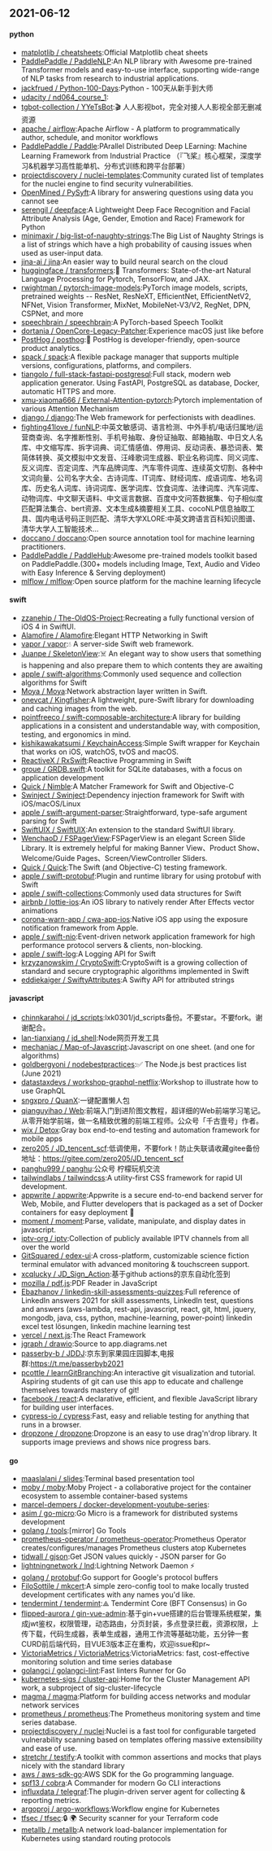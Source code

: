 ## 2021-06-12

#### python
* [matplotlib / cheatsheets](https://github.com/matplotlib/cheatsheets):Official Matplotlib cheat sheets
* [PaddlePaddle / PaddleNLP](https://github.com/PaddlePaddle/PaddleNLP):An NLP library with Awesome pre-trained Transformer models and easy-to-use interface, supporting wide-range of NLP tasks from research to industrial applications.
* [jackfrued / Python-100-Days](https://github.com/jackfrued/Python-100-Days):Python - 100天从新手到大师
* [udacity / nd064_course_1](https://github.com/udacity/nd064_course_1):
* [tgbot-collection / YYeTsBot](https://github.com/tgbot-collection/YYeTsBot):🎬
人人影视bot，完全对接人人影视全部无删减资源
* [apache / airflow](https://github.com/apache/airflow):Apache Airflow - A platform to programmatically author, schedule, and monitor workflows
* [PaddlePaddle / Paddle](https://github.com/PaddlePaddle/Paddle):PArallel Distributed Deep LEarning: Machine Learning Framework from Industrial Practice （『飞桨』核心框架，深度学习&机器学习高性能单机、分布式训练和跨平台部署）
* [projectdiscovery / nuclei-templates](https://github.com/projectdiscovery/nuclei-templates):Community curated list of templates for the nuclei engine to find security vulnerabilities.
* [OpenMined / PySyft](https://github.com/OpenMined/PySyft):A library for answering questions using data you cannot see
* [serengil / deepface](https://github.com/serengil/deepface):A Lightweight Deep Face Recognition and Facial Attribute Analysis (Age, Gender, Emotion and Race) Framework for Python
* [minimaxir / big-list-of-naughty-strings](https://github.com/minimaxir/big-list-of-naughty-strings):The Big List of Naughty Strings is a list of strings which have a high probability of causing issues when used as user-input data.
* [jina-ai / jina](https://github.com/jina-ai/jina):An easier way to build neural search on the cloud
* [huggingface / transformers](https://github.com/huggingface/transformers):🤗
Transformers: State-of-the-art Natural Language Processing for Pytorch, TensorFlow, and JAX.
* [rwightman / pytorch-image-models](https://github.com/rwightman/pytorch-image-models):PyTorch image models, scripts, pretrained weights -- ResNet, ResNeXT, EfficientNet, EfficientNetV2, NFNet, Vision Transformer, MixNet, MobileNet-V3/V2, RegNet, DPN, CSPNet, and more
* [speechbrain / speechbrain](https://github.com/speechbrain/speechbrain):A PyTorch-based Speech Toolkit
* [dortania / OpenCore-Legacy-Patcher](https://github.com/dortania/OpenCore-Legacy-Patcher):Experience macOS just like before
* [PostHog / posthog](https://github.com/PostHog/posthog):🦔
PostHog is developer-friendly, open-source product analytics.
* [spack / spack](https://github.com/spack/spack):A flexible package manager that supports multiple versions, configurations, platforms, and compilers.
* [tiangolo / full-stack-fastapi-postgresql](https://github.com/tiangolo/full-stack-fastapi-postgresql):Full stack, modern web application generator. Using FastAPI, PostgreSQL as database, Docker, automatic HTTPS and more.
* [xmu-xiaoma666 / External-Attention-pytorch](https://github.com/xmu-xiaoma666/External-Attention-pytorch):Pytorch implementation of various Attention Mechanism
* [django / django](https://github.com/django/django):The Web framework for perfectionists with deadlines.
* [fighting41love / funNLP](https://github.com/fighting41love/funNLP):中英文敏感词、语言检测、中外手机/电话归属地/运营商查询、名字推断性别、手机号抽取、身份证抽取、邮箱抽取、中日文人名库、中文缩写库、拆字词典、词汇情感值、停用词、反动词表、暴恐词表、繁简体转换、英文模拟中文发音、汪峰歌词生成器、职业名称词库、同义词库、反义词库、否定词库、汽车品牌词库、汽车零件词库、连续英文切割、各种中文词向量、公司名字大全、古诗词库、IT词库、财经词库、成语词库、地名词库、历史名人词库、诗词词库、医学词库、饮食词库、法律词库、汽车词库、动物词库、中文聊天语料、中文谣言数据、百度中文问答数据集、句子相似度匹配算法集合、bert资源、文本生成&摘要相关工具、cocoNLP信息抽取工具、国内电话号码正则匹配、清华大学XLORE:中英文跨语言百科知识图谱、清华大学人工智能技术…
* [doccano / doccano](https://github.com/doccano/doccano):Open source annotation tool for machine learning practitioners.
* [PaddlePaddle / PaddleHub](https://github.com/PaddlePaddle/PaddleHub):Awesome pre-trained models toolkit based on PaddlePaddle.(300+ models including Image, Text, Audio and Video with Easy Inference & Serving deployment)
* [mlflow / mlflow](https://github.com/mlflow/mlflow):Open source platform for the machine learning lifecycle

#### swift
* [zzanehip / The-OldOS-Project](https://github.com/zzanehip/The-OldOS-Project):Recreating a fully functional version of iOS 4 in SwiftUI.
* [Alamofire / Alamofire](https://github.com/Alamofire/Alamofire):Elegant HTTP Networking in Swift
* [vapor / vapor](https://github.com/vapor/vapor):💧
A server-side Swift web framework.
* [Juanpe / SkeletonView](https://github.com/Juanpe/SkeletonView):☠️
An elegant way to show users that something is happening and also prepare them to which contents they are awaiting
* [apple / swift-algorithms](https://github.com/apple/swift-algorithms):Commonly used sequence and collection algorithms for Swift
* [Moya / Moya](https://github.com/Moya/Moya):Network abstraction layer written in Swift.
* [onevcat / Kingfisher](https://github.com/onevcat/Kingfisher):A lightweight, pure-Swift library for downloading and caching images from the web.
* [pointfreeco / swift-composable-architecture](https://github.com/pointfreeco/swift-composable-architecture):A library for building applications in a consistent and understandable way, with composition, testing, and ergonomics in mind.
* [kishikawakatsumi / KeychainAccess](https://github.com/kishikawakatsumi/KeychainAccess):Simple Swift wrapper for Keychain that works on iOS, watchOS, tvOS and macOS.
* [ReactiveX / RxSwift](https://github.com/ReactiveX/RxSwift):Reactive Programming in Swift
* [groue / GRDB.swift](https://github.com/groue/GRDB.swift):A toolkit for SQLite databases, with a focus on application development
* [Quick / Nimble](https://github.com/Quick/Nimble):A Matcher Framework for Swift and Objective-C
* [Swinject / Swinject](https://github.com/Swinject/Swinject):Dependency injection framework for Swift with iOS/macOS/Linux
* [apple / swift-argument-parser](https://github.com/apple/swift-argument-parser):Straightforward, type-safe argument parsing for Swift
* [SwiftUIX / SwiftUIX](https://github.com/SwiftUIX/SwiftUIX):An extension to the standard SwiftUI library.
* [WenchaoD / FSPagerView](https://github.com/WenchaoD/FSPagerView):FSPagerView is an elegant Screen Slide Library. It is extremely helpful for making Banner View、Product Show、Welcome/Guide Pages、Screen/ViewController Sliders.
* [Quick / Quick](https://github.com/Quick/Quick):The Swift (and Objective-C) testing framework.
* [apple / swift-protobuf](https://github.com/apple/swift-protobuf):Plugin and runtime library for using protobuf with Swift
* [apple / swift-collections](https://github.com/apple/swift-collections):Commonly used data structures for Swift
* [airbnb / lottie-ios](https://github.com/airbnb/lottie-ios):An iOS library to natively render After Effects vector animations
* [corona-warn-app / cwa-app-ios](https://github.com/corona-warn-app/cwa-app-ios):Native iOS app using the exposure notification framework from Apple.
* [apple / swift-nio](https://github.com/apple/swift-nio):Event-driven network application framework for high performance protocol servers & clients, non-blocking.
* [apple / swift-log](https://github.com/apple/swift-log):A Logging API for Swift
* [krzyzanowskim / CryptoSwift](https://github.com/krzyzanowskim/CryptoSwift):CryptoSwift is a growing collection of standard and secure cryptographic algorithms implemented in Swift
* [eddiekaiger / SwiftyAttributes](https://github.com/eddiekaiger/SwiftyAttributes):A Swifty API for attributed strings

#### javascript
* [chinnkarahoi / jd_scripts](https://github.com/chinnkarahoi/jd_scripts):lxk0301/jd_scripts备份。不要star。不要fork。谢谢配合。
* [lan-tianxiang / jd_shell](https://github.com/lan-tianxiang/jd_shell):Node网页开发工具
* [mechaniac / Map-of-Javascript](https://github.com/mechaniac/Map-of-Javascript):Javascript on one sheet. (and one for algorithms)
* [goldbergyoni / nodebestpractices](https://github.com/goldbergyoni/nodebestpractices):✅
The Node.js best practices list (June 2021)
* [datastaxdevs / workshop-graphql-netflix](https://github.com/datastaxdevs/workshop-graphql-netflix):Workshop to illustrate how to use GraphQL
* [sngxpro / QuanX](https://github.com/sngxpro/QuanX):一键配置懒人包
* [qianguyihao / Web](https://github.com/qianguyihao/Web):前端入门到进阶图文教程，超详细的Web前端学习笔记。从零开始学前端，做一名精致优雅的前端工程师。公众号「千古壹号」作者。
* [wix / Detox](https://github.com/wix/Detox):Gray box end-to-end testing and automation framework for mobile apps
* [zero205 / JD_tencent_scf](https://github.com/zero205/JD_tencent_scf):低调使用，不要fork！防止失联请收藏gitee备份地址：https://gitee.com/zero205/JD_tencent_scf
* [panghu999 / panghu](https://github.com/panghu999/panghu):公众号 柠檬玩机交流
* [tailwindlabs / tailwindcss](https://github.com/tailwindlabs/tailwindcss):A utility-first CSS framework for rapid UI development.
* [appwrite / appwrite](https://github.com/appwrite/appwrite):Appwrite is a secure end-to-end backend server for Web, Mobile, and Flutter developers that is packaged as a set of Docker containers for easy deployment
🚀
* [moment / moment](https://github.com/moment/moment):Parse, validate, manipulate, and display dates in javascript.
* [iptv-org / iptv](https://github.com/iptv-org/iptv):Collection of publicly available IPTV channels from all over the world
* [GitSquared / edex-ui](https://github.com/GitSquared/edex-ui):A cross-platform, customizable science fiction terminal emulator with advanced monitoring & touchscreen support.
* [xcqlucky / JD_Sign_Action](https://github.com/xcqlucky/JD_Sign_Action):基于github actions的京东自动化签到
* [mozilla / pdf.js](https://github.com/mozilla/pdf.js):PDF Reader in JavaScript
* [Ebazhanov / linkedin-skill-assessments-quizzes](https://github.com/Ebazhanov/linkedin-skill-assessments-quizzes):Full reference of LinkedIn answers 2021 for skill assessments, LinkedIn test, questions and answers (aws-lambda, rest-api, javascript, react, git, html, jquery, mongodb, java, css, python, machine-learning, power-point) linkedin excel test lösungen, linkedin machine learning test
* [vercel / next.js](https://github.com/vercel/next.js):The React Framework
* [jgraph / drawio](https://github.com/jgraph/drawio):Source to app.diagrams.net
* [passerby-b / JDDJ](https://github.com/passerby-b/JDDJ):京东到家果园庄园脚本,电报群:https://t.me/passerbyb2021
* [pcottle / learnGitBranching](https://github.com/pcottle/learnGitBranching):An interactive git visualization and tutorial. Aspiring students of git can use this app to educate and challenge themselves towards mastery of git!
* [facebook / react](https://github.com/facebook/react):A declarative, efficient, and flexible JavaScript library for building user interfaces.
* [cypress-io / cypress](https://github.com/cypress-io/cypress):Fast, easy and reliable testing for anything that runs in a browser.
* [dropzone / dropzone](https://github.com/dropzone/dropzone):Dropzone is an easy to use drag'n'drop library. It supports image previews and shows nice progress bars.

#### go
* [maaslalani / slides](https://github.com/maaslalani/slides):Terminal based presentation tool
* [moby / moby](https://github.com/moby/moby):Moby Project - a collaborative project for the container ecosystem to assemble container-based systems
* [marcel-dempers / docker-development-youtube-series](https://github.com/marcel-dempers/docker-development-youtube-series):
* [asim / go-micro](https://github.com/asim/go-micro):Go Micro is a framework for distributed systems development
* [golang / tools](https://github.com/golang/tools):[mirror] Go Tools
* [prometheus-operator / prometheus-operator](https://github.com/prometheus-operator/prometheus-operator):Prometheus Operator creates/configures/manages Prometheus clusters atop Kubernetes
* [tidwall / gjson](https://github.com/tidwall/gjson):Get JSON values quickly - JSON parser for Go
* [lightningnetwork / lnd](https://github.com/lightningnetwork/lnd):Lightning Network Daemon
⚡️
* [golang / protobuf](https://github.com/golang/protobuf):Go support for Google's protocol buffers
* [FiloSottile / mkcert](https://github.com/FiloSottile/mkcert):A simple zero-config tool to make locally trusted development certificates with any names you'd like.
* [tendermint / tendermint](https://github.com/tendermint/tendermint):⟁ Tendermint Core (BFT Consensus) in Go
* [flipped-aurora / gin-vue-admin](https://github.com/flipped-aurora/gin-vue-admin):基于gin+vue搭建的后台管理系统框架，集成jwt鉴权，权限管理，动态路由，分页封装，多点登录拦截，资源权限，上传下载，代码生成器，表单生成器，通用工作流等基础功能，五分钟一套CURD前后端代码，目VUE3版本正在重构，欢迎issue和pr~
* [VictoriaMetrics / VictoriaMetrics](https://github.com/VictoriaMetrics/VictoriaMetrics):VictoriaMetrics: fast, cost-effective monitoring solution and time series database
* [golangci / golangci-lint](https://github.com/golangci/golangci-lint):Fast linters Runner for Go
* [kubernetes-sigs / cluster-api](https://github.com/kubernetes-sigs/cluster-api):Home for the Cluster Management API work, a subproject of sig-cluster-lifecycle
* [magma / magma](https://github.com/magma/magma):Platform for building access networks and modular network services
* [prometheus / prometheus](https://github.com/prometheus/prometheus):The Prometheus monitoring system and time series database.
* [projectdiscovery / nuclei](https://github.com/projectdiscovery/nuclei):Nuclei is a fast tool for configurable targeted vulnerability scanning based on templates offering massive extensibility and ease of use.
* [stretchr / testify](https://github.com/stretchr/testify):A toolkit with common assertions and mocks that plays nicely with the standard library
* [aws / aws-sdk-go](https://github.com/aws/aws-sdk-go):AWS SDK for the Go programming language.
* [spf13 / cobra](https://github.com/spf13/cobra):A Commander for modern Go CLI interactions
* [influxdata / telegraf](https://github.com/influxdata/telegraf):The plugin-driven server agent for collecting & reporting metrics.
* [argoproj / argo-workflows](https://github.com/argoproj/argo-workflows):Workflow engine for Kubernetes
* [tfsec / tfsec](https://github.com/tfsec/tfsec):🔒
🌍
Security scanner for your Terraform code
* [metallb / metallb](https://github.com/metallb/metallb):A network load-balancer implementation for Kubernetes using standard routing protocols
